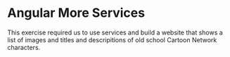 Angular More Services
====================

This exercise required us to use services and build a website that shows a list of images and titles and descripitions of old school Cartoon Network characters.